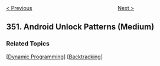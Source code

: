 <!--|This file generated by command(leetcode description); DO NOT EDIT.    |-->
<!--+----------------------------------------------------------------------+-->
<!--|@author    openset <openset.wang@gmail.com>                           |-->
<!--|@link      https://github.com/openset                                 |-->
<!--|@home      https://github.com/openset/leetcode                        |-->
<!--+----------------------------------------------------------------------+-->

[< Previous](https://github.com/openset/leetcode/tree/master/problems/intersection-of-two-arrays-ii "Intersection of Two Arrays II")
　　　　　　　　　　　　　　　　
[Next >](https://github.com/openset/leetcode/tree/master/problems/data-stream-as-disjoint-intervals "Data Stream as Disjoint Intervals")

## 351. Android Unlock Patterns (Medium)



### Related Topics
  [[Dynamic Programming](https://github.com/openset/leetcode/tree/master/tag/dynamic-programming/README.md)]
  [[Backtracking](https://github.com/openset/leetcode/tree/master/tag/backtracking/README.md)]
